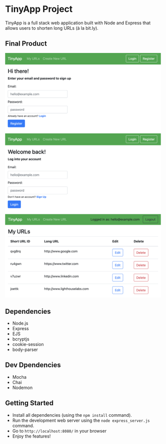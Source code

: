 # TinyApp Project

TinyApp is a full stack web application built with Node and Express that allows users to shorten long URLs (à la bit.ly).

## Final Product

!["screenshot of the register page"](https://github.com/edlynshih/tinyapp/blob/main/docs/register-page.png)
!["screenshot of the login page"](https://github.com/edlynshih/tinyapp/blob/main/docs/login-page.png)
!["screenshot of the URLs page"](https://github.com/edlynshih/tinyapp/blob/main/docs/urls-page.png)

## Dependencies

- Node.js
- Express
- EJS
- bcryptjs
- cookie-session
- body-parser

## Dev Dpendencies

- Mocha
- Chai
- Nodemon

## Getting Started

- Install all dependencies (using the `npm install` command).
- Run the development web server using the `node express_server.js` command.
- Go to `http://localhost:8080/` in your browser
- Enjoy the features!
